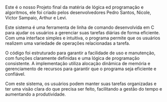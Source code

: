 Este é o nosso Projeto final da matéria de lógica ed programação e algoritmos, ele foi criado pelos desenvolvedores Pedro Santos, Nicole, Victor Sampaio, Arthur e Levi.

Este sistema é uma ferramenta de linha de comando desenvolvida em C para ajudar os usuários a gerenciar suas tarefas diárias de forma eficiente. Com uma interface simples e intuitiva, o programa permite que os usuários realizem uma variedade de operações relacionadas a tarefa.

O código foi estruturado para garantir a facilidade de uso e manutenção, com funções claramente definidas e uma lógica de programação consistente. A implementação utiliza alocação dinâmica de memória e gerenciamento de recursos para garantir que o programa seja eficiente e confiável.

Com este sistema, os usuários podem manter suas tarefas organizadas e ter uma visão clara do que precisa ser feito, facilitando a gestão do tempo e aumentando a produtividade.